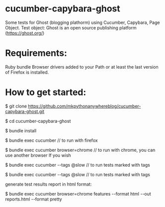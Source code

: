 # cucumber-capybara-ghost

Some tests for Ghost (blogging plathorm) using Cucumber, Capybara, Page Object.
Test object: Ghost is an open source publishing platform (https://ghost.org/)


# Requirements:

Ruby
bundle
Browser drivers added to your Path or at least the last version of Firefox is installed.

# How to get started:

$ git clone https://github.com/mkpythonanywhereblog/cucumber-capybara-ghost.git

$ cd cucumber-capybara-ghost

$ bundle install

$ bundle exec cucumber                       // to run with firefox

$ bundle exec cucumber browser=chrome        // to run with chrome, you can use another browser If you wish

$ bundle exec cucumber --tags @slow          // to run tests marked with tags

$ bundle exec cucumber --tags @slow          // to run tests marked with tags


generate test results report in html format:

$ bundle exec cucumber browser=chrome features --format html --out reports.html --format pretty

